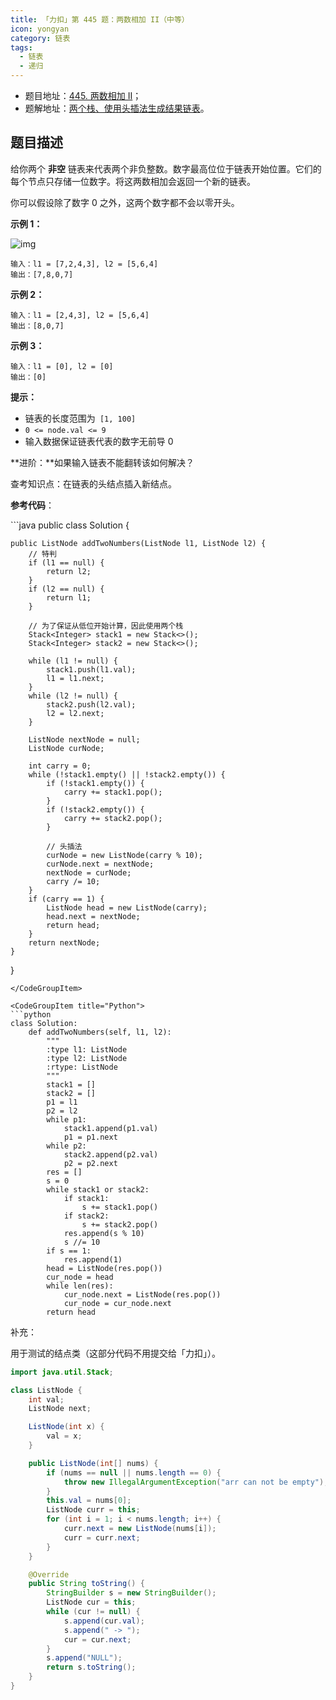 ```yaml
---
title: 「力扣」第 445 题：两数相加 II（中等）
icon: yongyan
category: 链表
tags:
  - 链表
  - 递归
---
```


- 题目地址：[445. 两数相加 II](https://leetcode-cn.com/problems/add-two-numbers-ii/description/)；
- 题解地址：[两个栈、使用头插法生成结果链表](https://leetcode-cn.com/problems/add-two-numbers-ii/solution/liang-ge-zhan-shi-yong-tou-cha-fa-sheng-cheng-jie-/)。

## 题目描述

给你两个 **非空** 链表来代表两个非负整数。数字最高位位于链表开始位置。它们的每个节点只存储一位数字。将这两数相加会返回一个新的链表。

你可以假设除了数字 0 之外，这两个数字都不会以零开头。

**示例 1：**

![img](https://pic.leetcode-cn.com/1626420025-fZfzMX-image.png)

```
输入：l1 = [7,2,4,3], l2 = [5,6,4]
输出：[7,8,0,7]
```

**示例 2：**

```
输入：l1 = [2,4,3], l2 = [5,6,4]
输出：[8,0,7]
```

**示例 3：**

```
输入：l1 = [0], l2 = [0]
输出：[0]
```

**提示：**

- 链表的长度范围为` [1, 100]`
- `0 <= node.val <= 9`
- 输入数据保证链表代表的数字无前导 0

**进阶：**如果输入链表不能翻转该如何解决？

查考知识点：在链表的头结点插入新结点。

**参考代码**：

<CodeGroup>
<CodeGroupItem title="Java">
```java
public class Solution {

    public ListNode addTwoNumbers(ListNode l1, ListNode l2) {
        // 特判
        if (l1 == null) {
            return l2;
        }
        if (l2 == null) {
            return l1;
        }

        // 为了保证从低位开始计算，因此使用两个栈
        Stack<Integer> stack1 = new Stack<>();
        Stack<Integer> stack2 = new Stack<>();

        while (l1 != null) {
            stack1.push(l1.val);
            l1 = l1.next;
        }
        while (l2 != null) {
            stack2.push(l2.val);
            l2 = l2.next;
        }

        ListNode nextNode = null;
        ListNode curNode;

        int carry = 0;
        while (!stack1.empty() || !stack2.empty()) {
            if (!stack1.empty()) {
                carry += stack1.pop();
            }
            if (!stack2.empty()) {
                carry += stack2.pop();
            }

            // 头插法
            curNode = new ListNode(carry % 10);
            curNode.next = nextNode;
            nextNode = curNode;
            carry /= 10;
        }
        if (carry == 1) {
            ListNode head = new ListNode(carry);
            head.next = nextNode;
            return head;
        }
        return nextNode;
    }

}

````
</CodeGroupItem>

<CodeGroupItem title="Python">
```python
class Solution:
    def addTwoNumbers(self, l1, l2):
        """
        :type l1: ListNode
        :type l2: ListNode
        :rtype: ListNode
        """
        stack1 = []
        stack2 = []
        p1 = l1
        p2 = l2
        while p1:
            stack1.append(p1.val)
            p1 = p1.next
        while p2:
            stack2.append(p2.val)
            p2 = p2.next
        res = []
        s = 0
        while stack1 or stack2:
            if stack1:
                s += stack1.pop()
            if stack2:
                s += stack2.pop()
            res.append(s % 10)
            s //= 10
        if s == 1:
            res.append(1)
        head = ListNode(res.pop())
        cur_node = head
        while len(res):
            cur_node.next = ListNode(res.pop())
            cur_node = cur_node.next
        return head
````

</CodeGroupItem>
</CodeGroup>

补充：

用于测试的结点类（这部分代码不用提交给「力扣」）。

```java
import java.util.Stack;

class ListNode {
    int val;
    ListNode next;

    ListNode(int x) {
        val = x;
    }

    public ListNode(int[] nums) {
        if (nums == null || nums.length == 0) {
            throw new IllegalArgumentException("arr can not be empty");
        }
        this.val = nums[0];
        ListNode curr = this;
        for (int i = 1; i < nums.length; i++) {
            curr.next = new ListNode(nums[i]);
            curr = curr.next;
        }
    }

    @Override
    public String toString() {
        StringBuilder s = new StringBuilder();
        ListNode cur = this;
        while (cur != null) {
            s.append(cur.val);
            s.append(" -> ");
            cur = cur.next;
        }
        s.append("NULL");
        return s.toString();
    }
}
```
